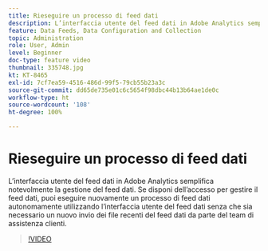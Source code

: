 ```yaml
---
title: Rieseguire un processo di feed dati
description: L’interfaccia utente del feed dati in Adobe Analytics semplifica notevolmente la gestione del feed dati. Se disponi dell’accesso per gestire il feed dati, puoi eseguire nuovamente un processo di feed dati autonomamente utilizzando l’interfaccia utente del feed dati senza che sia necessario un nuovo invio dei file recenti del feed dati da parte del team di assistenza clienti.
feature: Data Feeds, Data Configuration and Collection
topic: Administration
role: User, Admin
level: Beginner
doc-type: feature video
thumbnail: 335748.jpg
kt: KT-8465
exl-id: 7cf7ea59-4516-486d-99f5-79cb55b23a3c
source-git-commit: dd65de735e01c6c5654f98dbc44b13b64ae1de0c
workflow-type: ht
source-wordcount: '108'
ht-degree: 100%

---
```


# Rieseguire un processo di feed dati

L’interfaccia utente del feed dati in Adobe Analytics semplifica notevolmente la gestione del feed dati. Se disponi dell’accesso per gestire il feed dati, puoi eseguire nuovamente un processo di feed dati autonomamente utilizzando l’interfaccia utente del feed dati senza che sia necessario un nuovo invio dei file recenti del feed dati da parte del team di assistenza clienti.


>[!VIDEO](https://video.tv.adobe.com/v/335748/?quality=12&learn=on)
